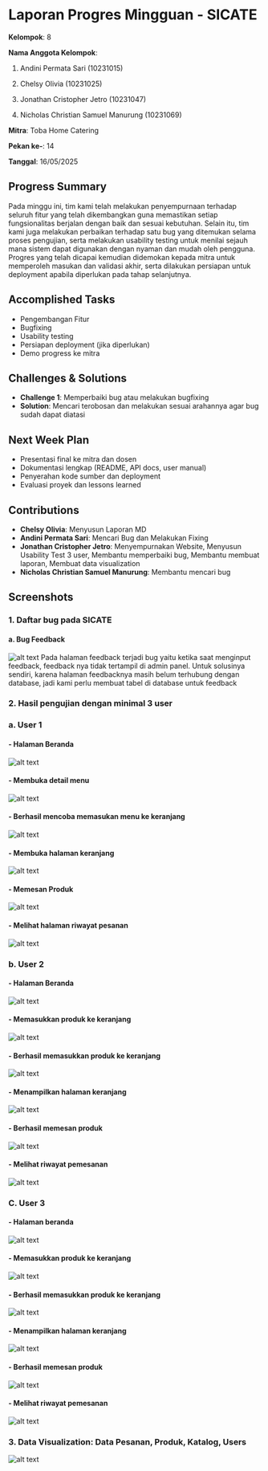 # Laporan Progres Mingguan - SICATE
**Kelompok**: 8

**Nama Anggota Kelompok**: 
1. Andini Permata Sari (10231015)

2. Chelsy Olivia (10231025)

3. Jonathan Cristopher Jetro (10231047)

4. Nicholas Christian Samuel Manurung (10231069)

**Mitra**: Toba Home Catering

**Pekan ke-**: 14

**Tanggal**: 16/05/2025

## Progress Summary
Pada minggu ini, tim kami telah melakukan penyempurnaan terhadap seluruh fitur yang telah dikembangkan guna memastikan setiap fungsionalitas berjalan dengan baik dan sesuai kebutuhan. Selain itu, tim kami juga melakukan perbaikan terhadap satu bug yang ditemukan selama proses pengujian, serta melakukan usability testing untuk menilai sejauh mana sistem dapat digunakan dengan nyaman dan mudah oleh pengguna. Progres yang telah dicapai kemudian didemokan kepada mitra untuk memperoleh masukan dan validasi akhir, serta dilakukan persiapan untuk deployment apabila diperlukan pada tahap selanjutnya.


## Accomplished Tasks
- Pengembangan Fitur
- Bugfixing
- Usability testing
- Persiapan deployment (jika diperlukan)
- Demo progress ke mitra

## Challenges & Solutions
- **Challenge 1**: Memperbaiki bug atau melakukan bugfixing
- **Solution**: Mencari terobosan dan melakukan sesuai arahannya agar bug sudah dapat diatasi


## Next Week Plan
- Presentasi final ke mitra dan dosen
- Dokumentasi lengkap (README, API docs, user manual)
- Penyerahan kode sumber dan deployment
- Evaluasi proyek dan lessons learned

## Contributions
- **Chelsy Olivia**: Menyusun Laporan MD
- **Andini Permata Sari**: Mencari Bug dan Melakukan Fixing
- **Jonathan Cristopher Jetro**: Menyempurnakan Website, Menyusun Usability Test 3 user, Membantu memperbaiki bug, Membantu membuat laporan, Membuat data visualization
- **Nicholas Christian Samuel Manurung**: Membantu mencari bug
  
## Screenshots 
### 1. Daftar bug pada SICATE
#### a. Bug Feedback
![alt text](<Bug feedback.jpg>)
Pada halaman feedback terjadi bug yaitu ketika saat menginput feedback, feedback nya tidak tertampil di admin panel. Untuk solusinya sendiri, karena halaman feedbacknya masih belum terhubung dengan database, jadi kami perlu membuat tabel di database untuk feedback

### 2. Hasil pengujian dengan minimal 3 user
### a. User 1
#### - Halaman Beranda
![alt text](<semua user halaman login.jpg>)
#### - Membuka detail menu
![alt text](<user 1 buka detail menu.jpg>)
#### - Berhasil mencoba memasukan menu ke keranjang
![alt text](<user 1 coba berhasil memasukan menu ke keranjang.jpg>)
#### - Membuka halaman keranjang
![alt text](<user 1 halaman keranjang.jpg>)
#### - Memesan Produk
![alt text](<user 1 memesan produk.jpg>)
#### - Melihat halaman riwayat pesanan
![alt text](<user 1 melihat riwayat pesanan.jpg>)

### b. User 2
#### - Halaman Beranda
![alt text](<semua user halaman login.jpg>)
#### - Memasukkan produk ke keranjang
![alt text](<user 2 memasukkan produk ke keranjang.jpg>)
#### - Berhasil memasukkan produk ke keranjang
![alt text](<user 2 berhasil keranjang.jpg>)
#### - Menampilkan halaman keranjang
![alt text](<user 2 keranjang.png>)
#### - Berhasil memesan produk
![alt text](<user 2 berhasil pesan.png>)
#### - Melihat riwayat pemesanan
![alt text](<user 2 riwayat.png>)

### C. User 3
#### - Halaman beranda
![alt text](<semua user halaman login.jpg>)
#### - Memasukkan produk ke keranjang
![alt text](<user 3 detail menu.jpg>)
#### - Berhasil memasukkan produk ke keranjang
![alt text](<user 3 berhasil nambah keranjang.jpg>)
#### - Menampilkan halaman keranjang
![alt text](<user 3 keranjang.jpg>)
#### - Berhasil memesan produk
![alt text](<user 3 berhasil pesan.jpg>)
#### - Melihat riwayat pemesanan
![alt text](<user 3 riwayat pesan.jpg>)

### 3. Data Visualization: Data Pesanan, Produk, Katalog, Users
![alt text](<data visualization.png>)

